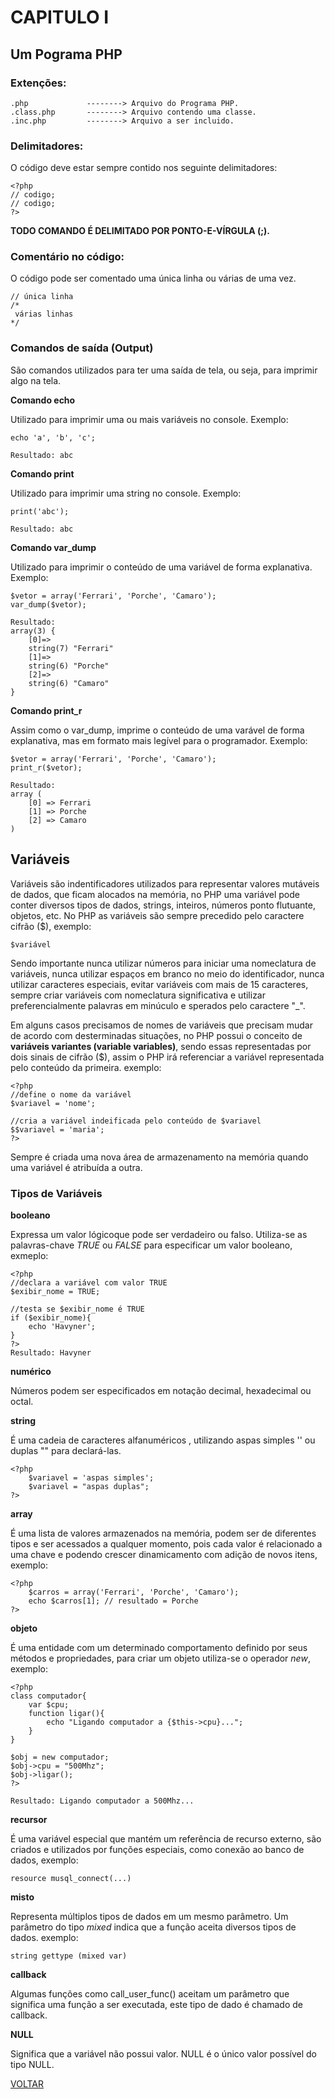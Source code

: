 # CAPITULO I

## Um Pograma PHP

### Extenções:

```
.php             --------> Arquivo do Programa PHP.
.class.php       --------> Arquivo contendo uma classe.
.inc.php         --------> Arquivo a ser incluido.
```

### Delimitadores:

O código deve estar sempre contido nos seguinte delimitadores:

```
<?php
// codigo;
// codigo;
?>
```

**TODO COMANDO É DELIMITADO POR PONTO-E-VÍRGULA (;).**

### Comentário no código:

O código pode ser comentado uma única linha ou várias de uma vez.
```
// única linha
/*
 várias linhas
*/
```

### Comandos de saída (Output)

São comandos utilizados para ter uma saída de tela, ou seja, para imprimir algo na tela.

**Comando echo**

Utilizado para imprimir uma ou mais variáveis no console. Exemplo:
```
echo 'a', 'b', 'c';

Resultado: abc
```

**Comando print**

Utilizado para imprimir uma string no console. Exemplo:
```
print('abc');

Resultado: abc
```

**Comando var_dump**

Utilizado para imprimir o conteúdo de uma variável de forma explanativa. Exemplo:
```
$vetor = array('Ferrari', 'Porche', 'Camaro');
var_dump($vetor);

Resultado:
array(3) {
    [0]=>
    string(7) "Ferrari"
    [1]=>
    string(6) "Porche"
    [2]=>
    string(6) "Camaro"
}
```

**Comando print_r**

Assim como o var_dump, imprime o conteúdo de uma varável de forma explanativa, mas em formato mais legível para o programador. Exemplo:
```
$vetor = array('Ferrari', 'Porche', 'Camaro');
print_r($vetor);

Resultado:
array (
    [0] => Ferrari
    [1] => Porche
    [2] => Camaro
)
```

## Variáveis

Variáveis são indentificadores utilizados para representar valores mutáveis de dados, que ficam alocados na memória, no PHP uma variável pode conter diversos tipos de dados, strings, inteiros, números ponto flutuante, objetos, etc. No PHP as variáveis são sempre precedido pelo caractere cifrão ($), exemplo:
```
$variável
```

Sendo importante nunca utilizar números para iniciar uma nomeclatura de variáveis, nunca utilizar espaços em branco no meio do identificador, nunca utilizar caracteres especiais, evitar variáveis com mais de 15 caracteres, sempre criar variáveis com nomeclatura significativa e utilizar preferencialmente  palavras em minúculo e sperados pelo caractere "_".

Em alguns casos precisamos de nomes de variáveis que precisam mudar de acordo com desterminadas situações, no PHP possui o conceito de **variáveis variantes (variable variables)**, sendo essas representadas por dois sinais de cifrão ($), assim o PHP irá referenciar a variável representada pelo conteúdo da primeira. exemplo:
```
<?php
//define o nome da variável
$variavel = 'nome';

//cria a variável indeificada pelo conteúdo de $variavel
$$variavel = 'maria';
?>
```

Sempre é criada uma nova área de armazenamento na memória quando uma variável é atribuída a outra.

### Tipos de Variáveis

**booleano**

Expressa um valor lógicoque pode ser verdadeiro ou falso. Utiliza-se as palavras-chave *TRUE* ou *FALSE* para especificar um valor booleano, exmeplo:
```
<?php
//declara a variável com valor TRUE
$exibir_nome = TRUE;

//testa se $exibir_nome é TRUE
if ($exibir_nome){
    echo 'Havyner';
}
?>
Resultado: Havyner
```

**numérico**

Números podem ser especificados em notação decimal, hexadecimal ou octal.

**string**

É uma cadeia de caracteres alfanuméricos , utilizando aspas simples '' ou duplas "" para declará-las.
```
<?php
    $variavel = 'aspas simples';
    $variavel = "aspas duplas";
?>
```

**array**

É uma lista de valores armazenados na memória, podem ser de diferentes tipos e ser acessados a qualquer momento, pois cada valor é relacionado a uma chave e podendo crescer dinamicamento com adição de novos itens, exemplo:
```
<?php
    $carros = array('Ferrari', 'Porche', 'Camaro');
    echo $carros[1]; // resultado = Porche
?>
```

**objeto**

É uma entidade com um determinado comportamento definido por seus métodos e propriedades, para criar um objeto utiliza-se o operador *new*, exemplo:
```
<?php
class computador{
    var $cpu;
    function ligar(){
        echo "Ligando computador a {$this->cpu}...";
    }
}

$obj = new computador;
$obj->cpu = "500Mhz";
$obj->ligar();
?>

Resultado: Ligando computador a 500Mhz...
```

**recursor**

É uma variável especial que mantém um referência de recurso externo, são criados e utilizados por funções especiais, como conexão ao banco de dados, exemplo:
```
resource musql_connect(...)
```

**misto**

Representa múltiplos tipos de dados em um mesmo parâmetro. Um parâmetro do tipo *mixed* indica que a função aceita diversos tipos de dados. exemplo:
```
string gettype (mixed var)
```

**callback**

Algumas funções como call_user_func() aceitam um parâmetro que significa uma função a ser executada, este tipo de dado é chamado de callback.

**NULL**

Significa que a variável não possui valor. NULL é o único valor possível do tipo NULL.




[VOLTAR](https://github.com/Havyner/php-estudos/blob/master/README.md)